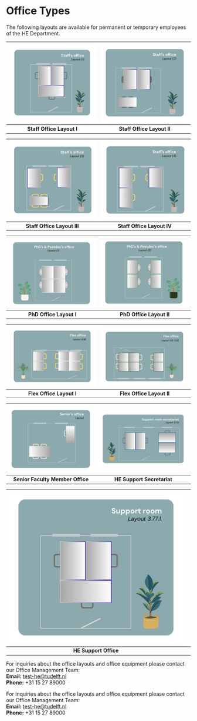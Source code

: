 # Office Types

The following layouts are available for permanent or temporary employees of the HE Department. 

| ![Staff Office Layout I](../figures/staff_office_layout_1.png) | ![Staff Office Layout II](../figures/staff_office_layout_2.png) |
|:-----------------------------------------------------------:|:------------------------------------------------------------:|
| **Staff Office Layout I**                                   | **Staff Office Layout II**                                   |

| ![Staff Office Layout III](../figures/staff_office_layout_3.png) | ![Staff Office Layout IV](../figures/staff_office_layout_4.png) |
|:--------------------------------------------------------------:|:-------------------------------------------------------------:|
| **Staff Office Layout III**                                    | **Staff Office Layout IV**                                   |

| ![PhD Office Layout I](../figures/phd_layout_1.png) | ![PhD Office Layout II](../figures/phd_layout_2.png) |
|:--------------------------------------------------:|:---------------------------------------------------:|
| **PhD Office Layout I**                             | **PhD Office Layout II**                            |

| ![Flex Office Layout I](../figures/flex_office_layout_3.38.png) | ![Flex Office Layout II](../figures/flex_office_layout_3.81_3.83.png) |
|:---------------------------------------------------------------:|:---------------------------------------------------------------------:|
| **Flex Office Layout I**                                       | **Flex Office Layout II**                                            |

| ![Senior Faculty Member Office](../figures/senior_office_layout.png) | ![HE Support Secretariat](../figures/support_room_secretariat_layout_3.73.1.png) |
|:--------------------------------------------------------------------:|:-------------------------------------------------------------------------------:|
| **Senior Faculty Member Office**                                     | **HE Support Secretariat**                                                     |

| ![HE Support Office](../figures/support_room_layout_3.77.1.png) |  |
|:---------------------------------------------------------------:|:-:|
| **HE Support Office**                                           | |


For inquiries about the office layouts and office equipment please contact our Office Management Team:  
**Email:** [test-he@tudelft.nl](mailto:office-management@tudelft.nl)  
**Phone:** +31 15 27 89000

For inquiries about the office layouts and office equipment please contact our Office Management Team:  
**Email:** [test-he@tudelft.nl](mailto:test-he@tudelft.nl)  
**Phone:** +31 15 27 89000

